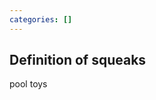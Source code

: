 ```yaml
---
categories: []
---
```


## Definition of squeaks

pool toys

<!-- the sound that the material makes when you rub it -->

<!-- ## Related Terms -->
<!---->
<!-- - [looner](./looner) -->

